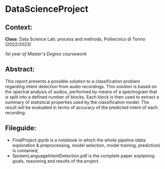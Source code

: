 # DataScienceProject

## Context:
**Class**: Data Science Lab: process and methods, Politecnico di Torino (2022/2023)

*1st year of Master's Degree coursework*

## Abstract: 
This report presents a possible solution to a classification problem regarding intent detection from audio recordings. This solution is based on the spectral analysis of audios, performed by means of a spectrogram that is split into a defined number of blocks. Each block is then used to extract a summary of statistical properties used by the classification model. The result will be evaluated in terms of accuracy of the predicted intent of each recording. 


## Fileguide: 
- FinalProject.ipynb is a notebook in which the whole pipeline (data exploration & preprocessing, model selection, model training, prediction) is contained;
- SpokenLanguageIntentDetection.pdf is the complete paper explaining goals, reasoning and results of the project.

